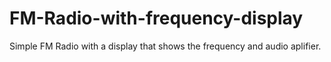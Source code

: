 # FM-Radio-with-frequency-display
Simple FM Radio with a display that shows the frequency and audio aplifier.
